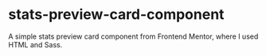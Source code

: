 # stats-preview-card-component

A simple stats preview card component from Frontend Mentor, where I used HTML and Sass.